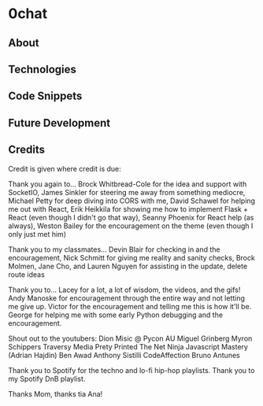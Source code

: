# 0chat

## About

## Technologies

## Code Snippets

## Future Development

## Credits

Credit is given where credit is due:

Thank you again to... 
Brock Whitbread-Cole for the idea and support with SocketIO,
James Sinkler for steering me away from something mediocre,
Michael Petty for deep diving into CORS with me,
David Schawel for helping me out with React,
Erik Heikkila for showing me how to implement Flask + React (even though I didn't go that way),
Seanny Phoenix for React help (as always),
Weston Bailey for the encouragement on the theme (even though I only just met him)

Thank you to my classmates...
Devin Blair for checking in and the encouragement,
Nick Schmitt for giving me reality and sanity checks,
Brock Molmen, Jane Cho, and Lauren Nguyen for assisting in the update, delete route ideas

Thank you to...
Lacey for a lot, a lot of wisdom, the videos, and the gifs!
Andy Manoske for encouragement through the entire way and not letting me give up.
Victor for the encouragement and telling me this is how it'll be.
George for helping me with some early Python debugging and the encouragement.

Shout out to the youtubers:
Dion Misic @ Pycon AU
Miguel Grinberg
Myron Schippers
Traversy Media
Prety Printed
The Net Ninja
Javascript Mastery (Adrian Hajdin)
Ben Awad
Anthony Sistilli
CodeAffection
Bruno Antunes

Thank you to Spotify for the techno and lo-fi hip-hop playlists.
Thank you to my Spotify DnB playlist.

Thanks Mom, thanks tia Ana!